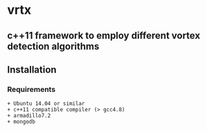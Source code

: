 # vrtx

## c++11 framework to employ different vortex detection algorithms

## Installation

### Requirements

	+ Ubuntu 14.04 or similar
	+ c++11 compatible compiler (> gcc4.8)
	+ armadillo7.2
	+ mongodb

